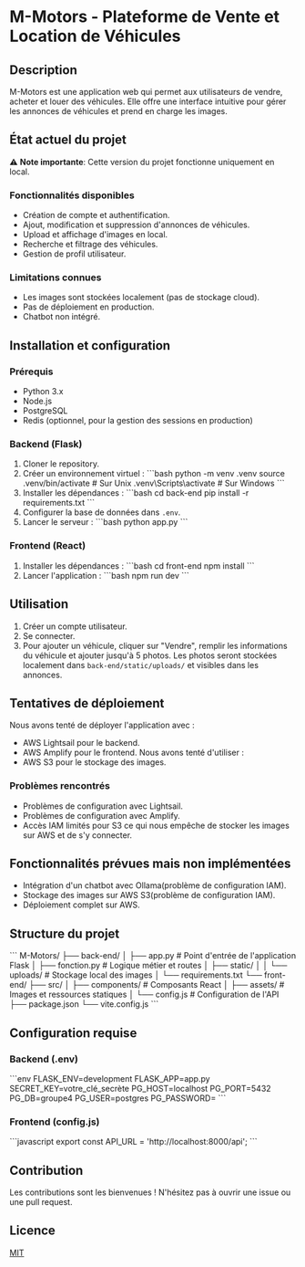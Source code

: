 
# M-Motors - Plateforme de Vente et Location de Véhicules

## Description
M-Motors est une application web qui permet aux utilisateurs de vendre, acheter et louer des véhicules. Elle offre une interface intuitive pour gérer les annonces de véhicules et prend en charge les images.

## État actuel du projet
⚠️ **Note importante**: Cette version du projet fonctionne uniquement en local.

### Fonctionnalités disponibles
- Création de compte et authentification.
- Ajout, modification et suppression d'annonces de véhicules.
- Upload et affichage d'images en local.
- Recherche et filtrage des véhicules.
- Gestion de profil utilisateur.

### Limitations connues
- Les images sont stockées localement (pas de stockage cloud).
- Pas de déploiement en production.
- Chatbot non intégré.

## Installation et configuration

### Prérequis
- Python 3.x
- Node.js
- PostgreSQL
- Redis (optionnel, pour la gestion des sessions en production)

### Backend (Flask)
1. Cloner le repository.
2. Créer un environnement virtuel :
   \```bash
   python -m venv .venv
   source .venv/bin/activate # Sur Unix
   .venv\Scripts\activate # Sur Windows
   \```
3. Installer les dépendances :
   \```bash
   cd back-end
   pip install -r requirements.txt
   \```
4. Configurer la base de données dans `.env`.
5. Lancer le serveur :
   \```bash
   python app.py
   \```

### Frontend (React)
1. Installer les dépendances :
   \```bash
   cd front-end
   npm install
   \```
2. Lancer l'application :
   \```bash
   npm run dev
   \```

## Utilisation
1. Créer un compte utilisateur.
2. Se connecter.
3. Pour ajouter un véhicule, cliquer sur "Vendre", remplir les informations du véhicule et ajouter jusqu'à 5 photos. Les photos seront stockées localement dans `back-end/static/uploads/` et visibles dans les annonces.

## Tentatives de déploiement
Nous avons tenté de déployer l'application avec :
- AWS Lightsail pour le backend.
- AWS Amplify pour le frontend.
Nous avons tenté d'utiliser :
- AWS S3 pour le stockage des images.

### Problèmes rencontrés
- Problèmes de configuration avec Lightsail.
- Problèmes de configuration avec Amplify.
- Accès IAM limités pour S3 ce qui nous empêche de stocker les images sur AWS et de s'y connecter.

## Fonctionnalités prévues mais non implémentées
- Intégration d'un chatbot avec Ollama(problème de configuration IAM).
- Stockage des images sur AWS S3(problème de configuration IAM).
- Déploiement complet sur AWS.

## Structure du projet
\```
M-Motors/
├── back-end/
│   ├── app.py # Point d'entrée de l'application Flask
│   ├── fonction.py # Logique métier et routes
│   ├── static/
│   │   └── uploads/ # Stockage local des images
│   └── requirements.txt
└── front-end/
    ├── src/
    │   ├── components/ # Composants React
    │   ├── assets/ # Images et ressources statiques
    │   └── config.js # Configuration de l'API
    ├── package.json
    └── vite.config.js
\```

## Configuration requise

### Backend (.env)
\```env
FLASK_ENV=development
FLASK_APP=app.py
SECRET_KEY=votre_clé_secrète
PG_HOST=localhost
PG_PORT=5432
PG_DB=groupe4
PG_USER=postgres
PG_PASSWORD=
\```

### Frontend (config.js)
\```javascript
export const API_URL = 'http://localhost:8000/api';
\```

## Contribution
Les contributions sont les bienvenues ! N'hésitez pas à ouvrir une issue ou une pull request.

## Licence
[MIT](LICENSE)
